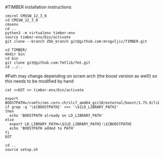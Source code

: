 #TIMBER installation instructions

```
cmsrel CMSSW_12_3_0
cd CMSSW_12_3_0
cmsenv
cd ..
python3 -m virtualenv timber-env
source timber-env/bin/activate
git clone --branch Zbb_branch git@github.com:mroguljic/TIMBER.git
```
```
cd TIMBER/
mkdir bin
cd bin
git clone git@github.com:fmtlib/fmt.git
cd ../..
```
#Path may change depending on scram arch (the boost version as well!) so this needs to be modified by hand
```
cat <<EOT >> timber-env/bin/activate

export BOOSTPATH=/cvmfs/cms.cern.ch/slc7_amd64_gcc10/external/boost/1.75.0/lib
if grep -q '\${BOOSTPATH}' <<< '\${LD_LIBRARY_PATH}'
then
  echo 'BOOSTPATH already on LD_LIBRARY_PATH'
else
  export LD_LIBRARY_PATH=\${LD_LIBRARY_PATH}:\${BOOSTPATH}
  echo 'BOOSTPATH added to PATH'
fi
EOT

cd ..
source setup.sh
```

